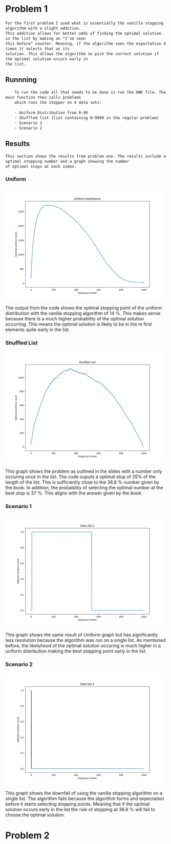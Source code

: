 
# Problem 1

	For the first problem I used what is essentially the vanilla stopping algorithm with a slight addition.
	This addition allows for better odds of finding the optimal solution in the list by making an "I've seen
	this before" counter. Meaning, if the algorithm sees the expectation 4 times it selects that as its
	solution. This allows the algorithm to pick the correct solution if the optimal solution occurs early in
	the list.

## Runnning
		To run the code all that needs to be done is run the HWK file. The main function then calls problem1 
		which runs the stopper on 4 data sets:

		- Uniform Distribution from 0-99
		- Shuffled list (list containing 0-9999 in the regular problem)
		- Scenario 1
		- Scenario 2

## Results
	This section shows the results from problem one. The results include a optimal stopping number and a graph showing the number
	of optimal stops at each index.

### Uniform

<img src="Figures/Uniform.png" width="500"/>

The output from the code shows the optimal stopping point of the uniform distribution with the vanilla stopping algorithm of 14 %.
This makes sense because there is a much higher probability of the optimal solution occurring. This means the optimal solution is likely
to be in the m first elements quite early in the list.

### Shuffled List

<img src="Figures/Shuffled.png" width="500"/>

This graph shows the problem as outlined in the slides with a number only occuring once in the list. The code ouputs a optimal stop of 35%
of the length of the list. This is sufficiently close to the 36.8 % number given by the book. In addition, the probability of selecting the
optimal number at the best stop is 37 %. This aligns with the answer given by the book.

### Scenario 1

<img src="Figures/DataSet1.png" width="500"/>

This graph shows the same result of Uniform graph but has significantly less resolution because the algorithm was run on a single list.
As mentioned before, the likelyhood of the optimal solution occuring is much higher in a uniform distribution making the best stopping
point early in the list.

### Scenario 2

<img src="Figures/DataSet2.png" width="500" />

This graph shows the downfall of using the vanilla stopping algorithm on a single list. The algorithm fails because the algorithm forms and expectation before
it starts selecting stopping points. Meaning that if the optimal solution occurs early in the list the rule of stopping at 36.8 % will fail to choose the optimal solution.



# Problem 2


		


